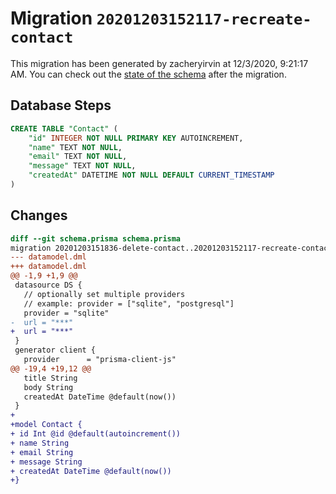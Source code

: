 # Migration `20201203152117-recreate-contact`

This migration has been generated by zacheryirvin at 12/3/2020, 9:21:17 AM.
You can check out the [state of the schema](./schema.prisma) after the migration.

## Database Steps

```sql
CREATE TABLE "Contact" (
    "id" INTEGER NOT NULL PRIMARY KEY AUTOINCREMENT,
    "name" TEXT NOT NULL,
    "email" TEXT NOT NULL,
    "message" TEXT NOT NULL,
    "createdAt" DATETIME NOT NULL DEFAULT CURRENT_TIMESTAMP
)
```

## Changes

```diff
diff --git schema.prisma schema.prisma
migration 20201203151836-delete-contact..20201203152117-recreate-contact
--- datamodel.dml
+++ datamodel.dml
@@ -1,9 +1,9 @@
 datasource DS {
   // optionally set multiple providers
   // example: provider = ["sqlite", "postgresql"]
   provider = "sqlite"
-  url = "***"
+  url = "***"
 }
 generator client {
   provider      = "prisma-client-js"
@@ -19,4 +19,12 @@
   title String
   body String
   createdAt DateTime @default(now())
 }
+
+model Contact {
+ id Int @id @default(autoincrement())
+ name String
+ email String
+ message String
+ createdAt DateTime @default(now())
+}
```



